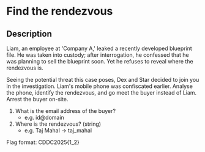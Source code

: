 # Find the rendezvous

## Description

Liam, an employee at 'Company A,' leaked a recently developed blueprint file.
He was taken into custody; after interrogation, he confessed that he was planning to sell the blueprint soon.
Yet he refuses to reveal where the rendezvous is.

Seeing the potential threat this case poses, Dex and Star decided to join you in the investigation.
Liam's mobile phone was confiscated earlier.
Analyse the phone, identify the rendezvous, and go meet the buyer instead of Liam.
Arrest the buyer on-site.

1. What is the email address of the buyer?
   - e.g. id@domain
2. Where is the rendezvous? (string)
   - e.g. Taj Mahal → taj_mahal

Flag format: CDDC2025{1_2}
 
